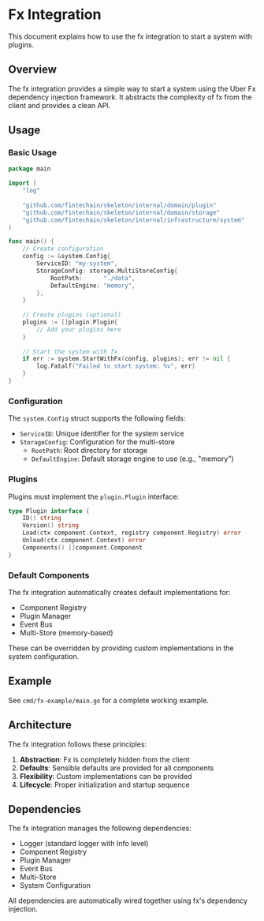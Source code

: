 # Fx Integration

This document explains how to use the fx integration to start a system with plugins.

## Overview

The fx integration provides a simple way to start a system using the Uber Fx dependency injection framework. It abstracts the complexity of fx from the client and provides a clean API.

## Usage

### Basic Usage

```go
package main

import (
    "log"
    
    "github.com/fintechain/skeleton/internal/domain/plugin"
    "github.com/fintechain/skeleton/internal/domain/storage"
    "github.com/fintechain/skeleton/internal/infrastructure/system"
)

func main() {
    // Create configuration
    config := &system.Config{
        ServiceID: "my-system",
        StorageConfig: storage.MultiStoreConfig{
            RootPath:      "./data",
            DefaultEngine: "memory",
        },
    }
    
    // Create plugins (optional)
    plugins := []plugin.Plugin{
        // Add your plugins here
    }
    
    // Start the system with fx
    if err := system.StartWithFx(config, plugins); err != nil {
        log.Fatalf("Failed to start system: %v", err)
    }
}
```

### Configuration

The `system.Config` struct supports the following fields:

- `ServiceID`: Unique identifier for the system service
- `StorageConfig`: Configuration for the multi-store
  - `RootPath`: Root directory for storage
  - `DefaultEngine`: Default storage engine to use (e.g., "memory")

### Plugins

Plugins must implement the `plugin.Plugin` interface:

```go
type Plugin interface {
    ID() string
    Version() string
    Load(ctx component.Context, registry component.Registry) error
    Unload(ctx component.Context) error
    Components() []component.Component
}
```

### Default Components

The fx integration automatically creates default implementations for:

- Component Registry
- Plugin Manager
- Event Bus
- Multi-Store (memory-based)

These can be overridden by providing custom implementations in the system configuration.

## Example

See `cmd/fx-example/main.go` for a complete working example.

## Architecture

The fx integration follows these principles:

1. **Abstraction**: Fx is completely hidden from the client
2. **Defaults**: Sensible defaults are provided for all components
3. **Flexibility**: Custom implementations can be provided
4. **Lifecycle**: Proper initialization and startup sequence

## Dependencies

The fx integration manages the following dependencies:

- Logger (standard logger with Info level)
- Component Registry
- Plugin Manager
- Event Bus
- Multi-Store
- System Configuration

All dependencies are automatically wired together using fx's dependency injection. 